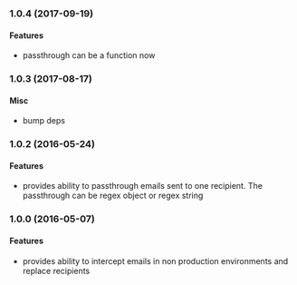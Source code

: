 <a name="1.0.4"></a>
### 1.0.4 (2017-09-19)

#### Features

* passthrough can be a function now


<a name="1.0.3"></a>
### 1.0.3 (2017-08-17)

#### Misc

* bump deps


<a name="1.0.2"></a>
### 1.0.2 (2016-05-24)

#### Features

* provides ability to passthrough emails sent to one recipient. The passthrough can be regex object or regex string


<a name="1.0.0"></a>
### 1.0.0 (2016-05-07)

#### Features

* provides ability to intercept emails in non production environments and replace recipients
